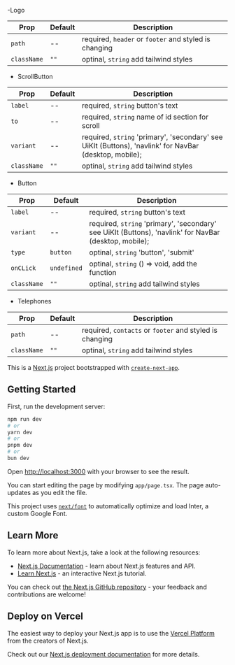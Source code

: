 -Logo

| Prop        | Default | Description                                                                                            |
| ----------- | ------- | ------------------------------------------------------------------------------------------------------ |
| `path`      | --      | required, `header` or `footer` and styled is changing                                                  |
| `className` | `""`    | optinal, `string` add tailwind styles                                                                  |

- ScrollButton

| Prop        | Default | Description                                                                                            |
| ----------- | ------- | ------------------------------------------------------------------------------------------------------ |
| `label`     | --      | required, `string` button's text                                                                       |
| `to`        | --      | required, `string` name of id section for scroll                                                       |
| `variant`   | --      | required, `string` 'primary', 'secondary' see UiKIt (Buttons), 'navlink' for NavBar (desktop, mobile); |
| `className` | `""`    | optinal, `string` add tailwind styles                                                                  |

- Button

| Prop        | Default     | Description                                                                                            |
| ----------- | ----------- | ------------------------------------------------------------------------------------------------------ |
| `label`     | --          | required, `string` button's text                                                                       |
| `variant`   | --          | required, `string` 'primary', 'secondary' see UiKIt (Buttons), 'navlink' for NavBar (desktop, mobile); |
| `type`      | `button`    | optinal, `string` 'button', 'submit'                                                                   |
| `onCLick`   | `undefined` | optinal, `string` () => void, add the function                                                         |
| `className` | `""`        | optinal, `string` add tailwind styles                                                                  |

- Telephones

| Prop        | Default | Description                                                                                            |
| ----------- | ------- | ------------------------------------------------------------------------------------------------------ |
| `path`      | --      | required, `contacts` or `footer` and styled is changing                                                  |
| `className` | `""`    | optinal, `string` add tailwind styles                                                                |


This is a [Next.js](https://nextjs.org/) project bootstrapped with
[`create-next-app`](https://github.com/vercel/next.js/tree/canary/packages/create-next-app).

## Getting Started

First, run the development server:

```bash
npm run dev
# or
yarn dev
# or
pnpm dev
# or
bun dev
```

Open [http://localhost:3000](http://localhost:3000) with your browser to see the
result.

You can start editing the page by modifying `app/page.tsx`. The page
auto-updates as you edit the file.

This project uses
[`next/font`](https://nextjs.org/docs/basic-features/font-optimization) to
automatically optimize and load Inter, a custom Google Font.

## Learn More

To learn more about Next.js, take a look at the following resources:

- [Next.js Documentation](https://nextjs.org/docs) - learn about Next.js
  features and API.
- [Learn Next.js](https://nextjs.org/learn) - an interactive Next.js tutorial.

You can check out
[the Next.js GitHub repository](https://github.com/vercel/next.js/) - your
feedback and contributions are welcome!

## Deploy on Vercel

The easiest way to deploy your Next.js app is to use the
[Vercel Platform](https://vercel.com/new?utm_medium=default-template&filter=next.js&utm_source=create-next-app&utm_campaign=create-next-app-readme)
from the creators of Next.js.

Check out our
[Next.js deployment documentation](https://nextjs.org/docs/deployment) for more
details.
